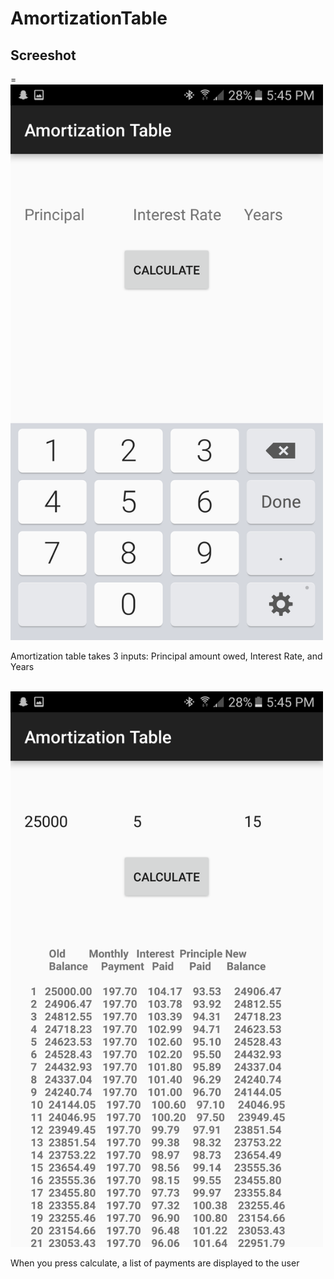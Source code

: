 # AmortizationTable
<h2> Screeshot </h2>=
<img src="Amort1.png" width="500px">
<p> Amortization table takes 3 inputs: Principal amount owed, Interest Rate, and Years </p>
<br/>
<img src="Amort2.png" width="500px">
<p> When you press calculate, a list of payments are displayed to the user </p>
